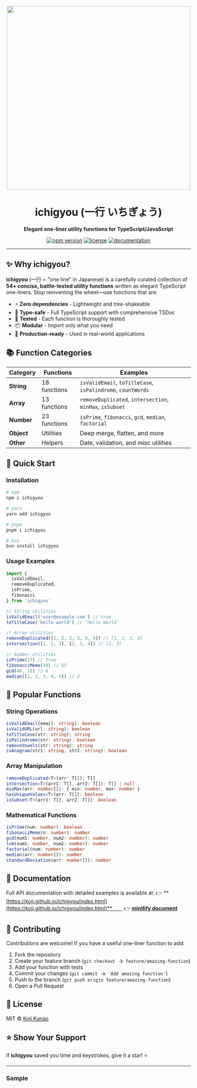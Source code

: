 <div align="center">
  <img src="https://github.com/koji/ichigyou/assets/474225/41f6b766-ce0f-432a-9d0e-49e459a1b1be" width="500" />
  
  <h1>ichigyou (一行 いちぎょう)</h1>
  
  <p><strong>Elegant one-liner utility functions for TypeScript/JavaScript</strong></p>
  
  <p>
    <a href="https://www.npmjs.com/package/ichigyou"><img src="https://img.shields.io/npm/v/ichigyou.svg" alt="npm version" /></a>
    <a href="https://github.com/koji/ichigyou/blob/main/LICENSE"><img src="https://img.shields.io/npm/l/ichigyou.svg" alt="license" /></a>
    <a href="https://koji.github.io/ichigyou/index.html"><img src="https://img.shields.io/badge/docs-TSDoc-blue.svg" alt="documentation" /></a>
  </p>
</div>

---

## ✨ Why ichigyou?

**ichigyou** (一行 = "one line" in Japanese) is a carefully curated collection of **54+ concise, battle-tested utility functions** written as elegant TypeScript one-liners. Stop reinventing the wheel—use functions that are:

- ⚡ **Zero dependencies** - Lightweight and tree-shakeable
- 🎯 **Type-safe** - Full TypeScript support with comprehensive TSDoc
- 🧪 **Tested** - Each function is thoroughly tested
- 📦 **Modular** - Import only what you need
- 🚀 **Production-ready** - Used in real-world applications

## 📚 Function Categories

| Category | Functions | Examples |
|----------|-----------|----------|
| **String** | 18 functions | `isValidEmail`, `toTitleCase`, `isPalindrome`, `countWords` |
| **Array** | 13 functions | `removeDuplicated`, `intersection`, `minMax`, `isSubset` |
| **Number** | 23 functions | `isPrime`, `fibonacci`, `gcd`, `median`, `factorial` |
| **Object** | Utilities | Deep merge, flatten, and more |
| **Other** | Helpers | Date, validation, and misc utilities |

## 🚀 Quick Start

### Installation

```bash
# npm
npm i ichigyou

# yarn
yarn add ichigyou

# pnpm
pnpm i ichigyou

# bun
bun install ichigyou
```

### Usage Examples

```typescript
import { 
  isValidEmail, 
  removeDuplicated, 
  isPrime,
  fibonacci 
} from 'ichigyou'

// String utilities
isValidEmail('user@example.com') // true
toTitleCase('hello world') // 'Hello World'

// Array utilities
removeDuplicated([1, 2, 2, 3, 3, 4]) // [1, 2, 3, 4]
intersection([1, 2, 3], [2, 3, 4]) // [2, 3]

// Number utilities
isPrime(17) // true
fibonacciMemo(10) // 55
gcd(48, 18) // 6
median([1, 2, 3, 4, 5]) // 3
```

## 🎯 Popular Functions

### String Operations
```typescript
isValidEmail(email: string): boolean
isValidURL(url: string): boolean
toTitleCase(str: string): string
isPalindrome(str: string): boolean
removeVowels(str: string): string
isAnagram(str1: string, str2: string): boolean
```

### Array Manipulation
```typescript
removeDuplicated<T>(arr: T[]): T[]
intersection<T>(arr1: T[], arr2: T[]): T[] | null
minMax(arr: number[]): { min: number, max: number }
hasUniqueValues<T>(arr: T[]): boolean
isSubset<T>(arr1: T[], arr2: T[]): boolean
```

### Mathematical Functions
```typescript
isPrime(num: number): boolean
fibonacciMemo(n: number): number
gcd(num1: number, num2: number): number
lcm(num1: number, num2: number): number
factorial(num: number): number
median(arr: number[]): number
standardDeviation(arr: number[]): number
```

## 📖 Documentation

Full API documentation with detailed examples is available at:
👉 **[https://koji.github.io/ichigyou/index.html](https://koji.github.io/ichigyou/index.html)**　　
👉 **[mintlify document](https://kk-83bff226.mintlify.app/)**

## 🤝 Contributing

Contributions are welcome! If you have a useful one-liner function to add:

1. Fork the repository
2. Create your feature branch (`git checkout -b feature/amazing-function`)
3. Add your function with tests
4. Commit your changes (`git commit -m 'Add amazing function'`)
5. Push to the branch (`git push origin feature/amazing-function`)
6. Open a Pull Request

## 📝 License

MIT © [Koji Kanao](https://github.com/koji)

## ⭐ Show Your Support

If **ichigyou** saved you time and keystrokes, give it a star! ⭐

---

### Sample
